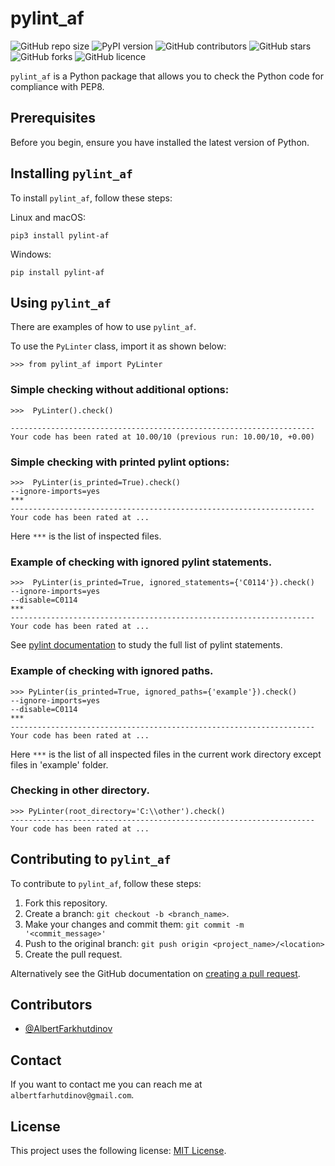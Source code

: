 # pylint_af

![GitHub repo size](https://img.shields.io/github/issues/AlbertFarkhutdinov/pylint_af)
![PyPI version](https://img.shields.io/pypi/v/pylint-af)
![GitHub contributors](https://img.shields.io/github/contributors/AlbertFarkhutdinov/pylint_af)
![GitHub stars](https://img.shields.io/github/stars/AlbertFarkhutdinov/pylint_af)
![GitHub forks](https://img.shields.io/github/forks/AlbertFarkhutdinov/pylint_af)
![GitHub licence](https://img.shields.io/github/license/AlbertFarkhutdinov/pylint_af)

`pylint_af` is a Python package that allows you to check the Python code for compliance with PEP8.

## Prerequisites

Before you begin, ensure you have installed the latest version of Python.

## Installing `pylint_af`

To install `pylint_af`, follow these steps:

Linux and macOS:
```
pip3 install pylint-af
```

Windows:
```
pip install pylint-af
```
## Using `pylint_af`

There are examples of how to use `pylint_af`. 

To use the `PyLinter` class, import it as shown below:

```
>>> from pylint_af import PyLinter
```

### Simple checking without additional options:

```
>>>  PyLinter().check()

--------------------------------------------------------------------
Your code has been rated at 10.00/10 (previous run: 10.00/10, +0.00)

```

### Simple checking with printed pylint options:

```
>>>  PyLinter(is_printed=True).check()
--ignore-imports=yes
***
--------------------------------------------------------------------
Your code has been rated at ...

```

Here `***` is the list of inspected files.

### Example of checking with ignored pylint statements. 

```
>>>  PyLinter(is_printed=True, ignored_statements={'C0114'}).check()
--ignore-imports=yes
--disable=C0114
***
--------------------------------------------------------------------
Your code has been rated at ...

```

See [pylint documentation](https://docs.pylint.org/en/latest/technical_reference/features.html)
to study the full list of pylint statements. 

### Example of checking with ignored paths. 

```
>>> PyLinter(is_printed=True, ignored_paths={'example'}).check()
--ignore-imports=yes
--disable=C0114
***
--------------------------------------------------------------------
Your code has been rated at ...

```
Here `***` is the list of all inspected files 
in the current work directory except files in 'example' folder.

### Checking in other directory. 

```
>>> PyLinter(root_directory='C:\\other').check()
--------------------------------------------------------------------
Your code has been rated at ...

```

## Contributing to `pylint_af`
To contribute to `pylint_af`, follow these steps:

1. Fork this repository.
2. Create a branch: `git checkout -b <branch_name>`.
3. Make your changes and commit them: `git commit -m '<commit_message>'`
4. Push to the original branch: `git push origin <project_name>/<location>`
5. Create the pull request.

Alternatively see the GitHub documentation on [creating a pull request](https://help.github.com/en/github/collaborating-with-issues-and-pull-requests/creating-a-pull-request).

## Contributors

* [@AlbertFarkhutdinov](https://github.com/AlbertFarkhutdinov) 

## Contact

If you want to contact me you can reach me at `albertfarhutdinov@gmail.com`.

## License
<!--- If you're not sure which open license to use see https://choosealicense.com/--->

This project uses the following license: [MIT License](https://github.com/AlbertFarkhutdinov/pylint_af/blob/main/LICENSE).
